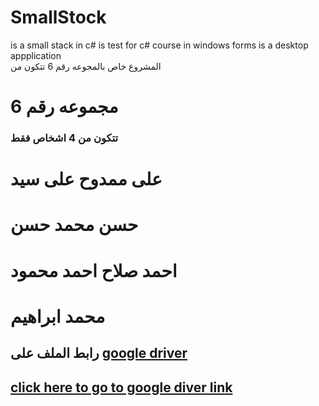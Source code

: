 # SmallStock
is a small stack in c# is test for c# course in windows forms   is a desktop appplication <br>
المشروع خاص بالمجوعه رقم 6 
تتكون من
<h1>مجموعه رقم 6 </h1>
<h3>تتكون من 4 اشخاص فقط</h3>
<h1>على ممدوح على سيد</h1>
<h1>حسن محمد حسن </h1>
<h1>احمد صلاح احمد محمود </h1>
<h1> محمد ابراهيم </h1>
 <h2> رابط الملف على <a href="https://drive.google.com/file/d/1KtqYn7Evtj9HwuAW2EXhiHjKAZW6FY1L/view?usp=sharing">google driver</a>  </h2>
 <h2><a href="https://drive.google.com/file/d/1KtqYn7Evtj9HwuAW2EXhiHjKAZW6FY1L/view?usp=sharing"> click here to go to google diver link</a></h2>

